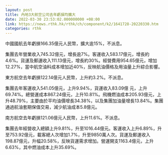 ```yaml
---
layout: post
title: 內地3大航空公司去年虧損均擴大
date: 2022-03-30 23:53:02.000000000 +08:00
link: https://news.rthk.hk/rthk/ch/component/k2/1641728-20220330.htm
categories: rthk
---
```


中國國航去年虧損166.35億元人民幣，擴大逾15%，不派息。

集團去年營業收入745.32億元，增長逾7%。客運收入583.17億元，增長約4.6%。貨運及郵運收入111.13億元，增長約30%。經營費用954.65億元，增加12.27%，當中航空油料成本增加近40%，反映航油價格及用油量上升綜合影響。

東方航空去年虧損122.14億元人民幣，上升約3.2%。不派息。

集團去年客運收入541.05億元，上升9.94%，貨運收入83.09億 元，上升69.74%。總營運成本867.24億元，上升10.81%。飛機燃油成本205.93億元，上升48.79%，主要由於平均油價增長34.38%，以及集團加油量增長13.84%。集團通過航油套期保值交易，減少航油成本5.8億元。

南方航空去年虧損121.06億元人民幣，上升11.6%。不派息。

集團去年經營收入總額上升9.81%，升至1016.44億元。客運收入上升6.89%，升至753.92億元，載客總人次增加1.7%，升至9850萬人次。貨運及郵運收入198.87億元，升幅20.58%，反映貨運需求增加。營運開支1163.4億元，上升6.63%，其中燃油成本上升35.69%。
